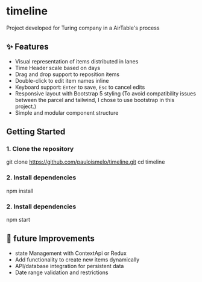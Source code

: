 # timeline
Project developed for Turing company in a AirTable's process 

## ✨ Features

- Visual representation of items distributed in lanes
- Time Header scale based on days
- Drag and drop support to reposition items
- Double-click to edit item names inline
- Keyboard support: `Enter` to save, `Esc` to cancel edits
- Responsive layout with Bootstrap 5 styling (To avoid compatibility issues between the parcel and tailwind, I chose to use bootstrap in this project.)
- Simple and modular component structure

## Getting Started

### 1. Clone the repository

git clone https://github.com/pauloismelo/timeline.git
cd timeline

### 2. Install dependencies

npm install


### 2. Install dependencies

npm start


## 🚀 future Improvements

- state Management with ContextApi or Redux
- Add functionality to create new items dynamically
- API/database integration for persistent data
- Date range validation and restrictions
